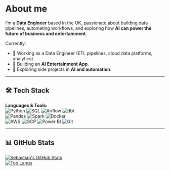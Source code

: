 # About me

I’m a **Data Engineer** based in the UK, passionate about building data pipelines, automating workflows, and exploring how **AI can power the future of business and entertainment**.  

Currently:  
- 💼 Working as a Data Engineer (ETL pipelines, cloud data platforms, analytics).  
- 🌱 Building an **AI Entertainment App**.  
- 🚀 Exploring side projects in **AI and automation**.  

---

## 🛠️ Tech Stack
**Languages & Tools:**  
![Python](https://img.shields.io/badge/Python-3776AB?style=flat&logo=python&logoColor=white) 
![SQL](https://img.shields.io/badge/SQL-336791?style=flat&logo=postgresql&logoColor=white) 
![Airflow](https://img.shields.io/badge/Apache%20Airflow-017CEE?style=flat&logo=apache-airflow&logoColor=white) 
![dbt](https://img.shields.io/badge/dbt-FF694B?style=flat&logo=dbt&logoColor=white)  
![Pandas](https://img.shields.io/badge/Pandas-150458?style=flat&logo=pandas&logoColor=white) 
![Spark](https://img.shields.io/badge/Apache%20Spark-E25A1C?style=flat&logo=apachespark&logoColor=white) 
![Docker](https://img.shields.io/badge/Docker-2496ED?style=flat&logo=docker&logoColor=white)  
![AWS](https://img.shields.io/badge/AWS-232F3E?style=flat&logo=amazon-aws&logoColor=white) 
![GCP](https://img.shields.io/badge/Google%20Cloud-4285F4?style=flat&logo=googlecloud&logoColor=white) 
![Power BI](https://img.shields.io/badge/Power%20BI-F2C811?style=flat&logo=powerbi&logoColor=black) 
![Git](https://img.shields.io/badge/Git-F05032?style=flat&logo=git&logoColor=white)  

---
## 📊 GitHub Stats
[![Sebastian's GitHub Stats](https://github-readme-stats.vercel.app/api/?username=SebManley&count_private=true&theme=tokyonight&showicons=true)]()  
[![Top Langs](https://github-readme-stats.vercel.app/api/top-langs/?username=SebManley&layout=compact&theme=tokyonight)]()  


